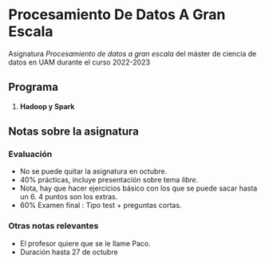 # Procesamiento De Datos A Gran Escala

Asignatura *Procesamiento de datos a gran escala* del máster de ciencia de datos en UAM durante el curso 2022-2023

## Programa   

1. **Hadoop y Spark**

## Notas sobre la asignatura  

### Evaluación 

- No se puede quitar la asignatura en octubre. 
- 40% prácticas, incluye presentación sobre tema *libre*.  
- Nota, hay que hacer ejercicios básico con los que se puede sacar hasta un 6. 
4 puntos son los extras. 
- 60% Examen final : Tipo test + preguntas cortas. 

### Otras notas relevantes  

- El profesor quiere que se le llame Paco.
- Duración hasta 27 de octubre
